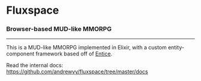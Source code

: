 # Fluxspace

### Browser-based MUD-like MMORPG

---

This is a MUD-like MMORPG implemented in Elixir, with a custom entity-component
framework based off of [Entice](https://github.com/entice/entice).

Read the internal docs: https://github.com/andrewvy/fluxspace/tree/master/docs
